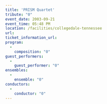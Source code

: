 ```yaml
---
title: 'PRISM Quartet'
tribute: "0"
event_date: 2003-09-21
event_time: 05:48 PM
location: /facilities/collegedale-tennessee
url: 
ticket_information_url: 
program: 
  -
    composition: "0"
guest_performers: 
  -
    guest_performer: "0"
ensembles: 
  -
    ensemble: "0"
conductors: 
  -
    conductor: "0"
---
```

